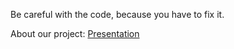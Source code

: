 Be careful with the code, because you have to fix it.

About our project: [Presentation](https://www.canva.com/design/DAFL72eLiiY/WjYSmTisD6QF6GLw0-LphQ/view?utm_content=DAFL72eLiiY&utm_campaign=designshare&utm_medium=link&utm_source=viewer)
